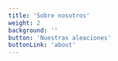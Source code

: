 ```yaml
---
title: 'Sobre nosotros'
weight: 2
background: ''
button: 'Nuestras aleaciones'
buttonLink: 'about'
---
```

